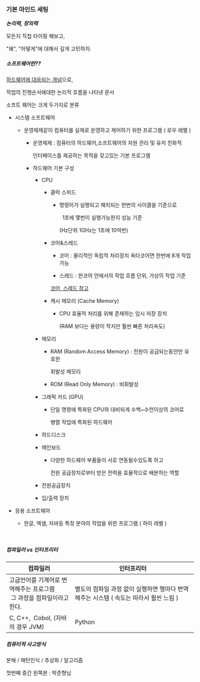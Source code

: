 <h3>
기본 마인드 세팅
</h3>

<strong><em>
논리력, 창의력
</em></strong>

모든지 직접 타이핑 해보고,

"왜", "어떻게"에 대해서 깊게 고민하자.

<h5>
소프트웨어란?? 
</h5>

<u>하드웨어에 대응되는 개념</u>으로,

작업의 진행순서에대한 논리적 흐름을 나타낸 문서

소프트 웨어는 크게 두가지로 분류

- 시스템 소프트웨어
  
  - 운영체제같이 컴퓨터를 실제로 운영하고 제어하기 위한 프로그램 ( 로우 레벨 )
    
    - 운영체제 : 컴퓨터의 하드웨어,소프트웨어의 자원 관리 및 유저 친화적
      
      인터페이스를 제공하는 목적을 갖고있는 기본 프로그램
    
    - 하드웨어 기본 구성
      
      - CPU
        
        - 클럭 스피드
          
          - 명령어가 실행되고 패치되는 한번의 사이클을 기준으로
            
              1초에 몇번이 실행가능한지 성능 기준 
            
              (Hz단위 1GHz는 1초에 10억번)
        
        - 코어&스레드
          
          - 코어 : 물리적인 독립적 처리장치 옥타코어면 한번에 8개 작업 가능
          
          - 스레드 : 한코어 안에서의 작업 흐름 단위, 가상의 작업 기준  
          
          [코어, 스레드 참고](https://velog.io/@susuggang/CPU-%EC%BD%94%EC%96%B4%EC%99%80-%EC%93%B0%EB%A0%88%EB%93%9C%EC%9D%98-%EC%B0%A8%EC%9D%B4)
        
        - 캐시 메모리 (Cache Memory)
          
          - CPU 효율적 처리를 위해 존재하는 임시 저장 장치 
            
            (RAM 보다는 용량이 작지만 훨씬 빠른 처리속도)
      
      - 메모리
        
        - RAM (Random Access Memory) : 전원이 공급되는동안만 유효한 
          
          휘발성 메모리
        
        - ROM (Read Only Memory) : 비휘발성
      
      - 그래픽 카드 (GPU)
        
        - 단일 명령에 특화된 CPU와 대비되게 수백~수천이상의 코어로 
          
          병렬 작업에 특화된 하드웨어
      
      - 하드디스크
      
      - 메인보드
        
        - 다양한 하드웨어 부품들이 서로 연동될수있도록 하고 
          
          전원 공급장치로부터 받은 전력을 효율적으로 배분하는 역할
      
      - 전원공급장치
      
      - 입/출력 장치

- 응용 소프트웨어
  
  - 한글, 엑셀, 자바등 특정 분야의 작업을 위한 프로그램 ( 하이 레벨 )

   

<h5>
컴파일러 vs 인터프리터
</h5>

| 컴파일러                                        | 인터프리터                                              |
| ------------------------------------------- | -------------------------------------------------- |
| 고급언어를 기계어로 번역해주는 프로그램<br/> 그 과정을 컴파일이라고 한다. | 별도의 컴파일 과정 없이 실행하면 행마다 번역해주는 시스템 ( 속도는 따라서 훨씬 느림 ) |
| C, C++,  Cobol, (자바의 경우 JVM)                | Python                                             |



<h5>
컴퓨터적 사고방식 
</h5>

분해 / 패턴인식 / 추상화 / 알고리즘



첫번째 중간 왼쪽분 : 박준형님
